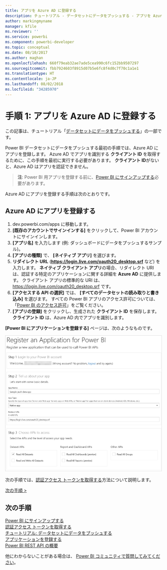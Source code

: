 ```yaml
---
title: アプリを Azure AD に登録する
description: チュートリアル - データセットにデータをプッシュする - アプリを Azure AD に登録する
author: markingmyname
manager: kfile
ms.reviewer: ''
ms.service: powerbi
ms.component: powerbi-developer
ms.topic: conceptual
ms.date: 08/10/2017
ms.author: maghan
ms.openlocfilehash: 660f79eab32ae7ade5cea990c6fc152bb9507297
ms.sourcegitcommit: fbb7924603f8915d07b5e6fc8f4d0c7f70c1a1e1
ms.translationtype: HT
ms.contentlocale: ja-JP
ms.lasthandoff: 08/02/2018
ms.locfileid: "34285970"
---
```

# <a name="step-1-register-an-app-with-azure-ad"></a>手順 1: アプリを Azure AD に登録する
この記事は、チュートリアル「[データセットにデータをプッシュする](walkthrough-push-data.md)」の一部です。

Power BI データセットにデータをプッシュする最初の手順では、Azure AD にアプリを登録します。 Azure AD でアプリを識別する **クライアント ID** を取得するために、この手順を最初に実行する必要があります。 **クライアント ID**がないと、Azure AD はアプリを認証できません。

> **注**: Power BI 用アプリを登録する前に、[Power BI にサインアップする](create-an-azure-active-directory-tenant.md)必要があります。
> 
> 

Azure AD にアプリを登録する手順は次のとおりです。

## <a name="register-an-app-in-azure-ad"></a>Azure AD にアプリを登録する
1. dev.powerbi.com/apps に移動します。
2. **[既存のアカウントでサインインする]** をクリックして、Power BI アカウントにサインインします。
3. **[アプリ名]** を入力します (例: ダッシュボードにデータをプッシュするサンプル)。
4. **[アプリの種類]** で、 **[ネイティブ アプリ]** を選びます。
5. **リダイレクト URL** (**https://login.live.com/oauth20_desktop.srf** など) を入力します。 **ネイティブ クライアント アプリ**の場合、リダイレクト URI は、認証する特定のアプリケーションに関する詳細を **Azure AD** に提供します。 クライアント アプリの標準的な URI は、 https://login.live.com/oauth20_desktop.srf です。
6. **[アクセスする API の選択]** では、 **[すべてのデータセットの読み取りと書き込み]** を選びます。 すべての Power BI アプリのアクセス許可については、「[Power BI のアクセス許可](power-bi-permissions.md)」をご覧ください。
7. **[アプリの登録]** をクリックし、生成された **クライアント ID** を保存します。 **クライアント ID** は、Azure AD 内でアプリを識別します。

**[Power BI にアプリケーションを登録する]** ページは、次のようなものです。

![](media/walkthrough-push-data-register-app-with-azure-ad/powerbi-developer-sample-register-app.png)

次の手順では、[認証アクセス トークンを取得する](walkthrough-push-data-get-token.md)方法について説明します。

[次の手順 >](walkthrough-push-data-get-token.md)

## <a name="next-steps"></a>次の手順
[Power BI にサインアップする](create-an-azure-active-directory-tenant.md)  
[認証アクセス トークンを取得する](walkthrough-push-data-get-token.md)  
[チュートリアル: データセットにデータをプッシュする](walkthrough-push-data.md)  
[アプリケーションを登録する](register-app.md)  
[Power BI REST API の概要](overview-of-power-bi-rest-api.md)  

他にわからないことがある場合は、 [Power BI コミュニティで質問してみてください](http://community.powerbi.com/)。

